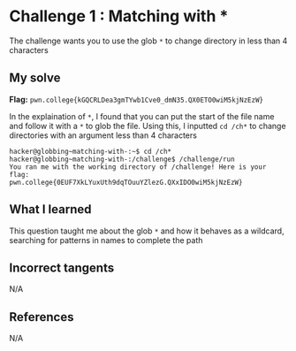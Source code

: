 # Challenge 1 : Matching with *
The challenge wants you to use the glob `*` to change directory in less than 4 characters

## My solve
**Flag:** `pwn.college{kGQCRLDea3gmTYwb1Cve0_dmN35.QX0ETO0wiM5kjNzEzW}`

In the explaination of `*`, I found that you can put the start of the file name and follow it with a `*` to glob the file.
Using this, I inputted `cd /ch*` to change directories with an argument less than 4 characters
```
hacker@globbing~matching-with-:~$ cd /ch*
hacker@globbing~matching-with-:/challenge$ /challenge/run
You ran me with the working directory of /challenge! Here is your flag:
pwn.college{0EUF7XkLYuxUth9dqTOuuYZlezG.QXxIDO0wiM5kjNzEzW}
```

## What I learned 
This question taught me about the glob `*` and how it behaves as a wildcard, searching for patterns in names to complete the path

## Incorrect tangents 
N/A

## References 
N/A
